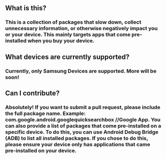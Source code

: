 ## What is this?
### This is a collection of packages that slow down, collect unnecessary information, or otherwise negatively impact you or your device. This mainly targets apps that come pre-installed when you buy your device.

## What devices are currently supported?
### Currently, only Samsung Devices are supported. More will be soon!

## Can I contribute?
### Absolutely! If you want to submit a pull request, please include the full package name. Example: com.google.android.googlequicksearchbox //Google App. You can also provide a list of packages that come pre-installed on a specific device. To do this, you can use Android Debug Bridge (ADB) to list all installed packages. If you chose to do this, please ensure your device only has applications that came pre-installed on your device.
